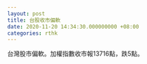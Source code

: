 ```yaml
---
layout: post
title: 台股收市偏軟
date: 2020-11-20 14:34:30.000000000 +08:00
categories: rthk
---
```


台灣股市偏軟。加權指數收市報13716點，跌5點。
